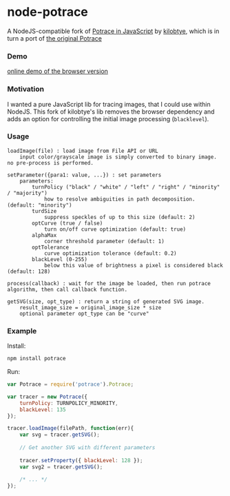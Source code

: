 # node-potrace
A NodeJS-compatible fork of [Potrace in JavaScript](https://github.com/kilobtye/potrace) by [kilobtye](https://github.com/kilobtye), which is in turn a port of [the original Potrace](http://potrace.sourceforge.net)

### Demo
[online demo of the browser version](http://kilobtye.github.io/potrace/)

### Motivation
I wanted a pure JavaScript lib for tracing images, that I could use within NodeJS.  This fork of kilobtye's lib removes the browser dependency and adds an option for controlling the initial image processing (`blacklevel`).

### Usage

```
loadImage(file) : load image from File API or URL
    input color/grayscale image is simply converted to binary image. no pre-process is performed.
 
setParameter({para1: value, ...}) : set parameters
    parameters:
        turnPolicy ("black" / "white" / "left" / "right" / "minority" / "majority")
            how to resolve ambiguities in path decomposition. (default: "minority")       
        turdSize
            suppress speckles of up to this size (default: 2)
        optCurve (true / false)
            turn on/off curve optimization (default: true)
        alphaMax
            corner threshold parameter (default: 1)
        optTolerance 
            curve optimization tolerance (default: 0.2)
        blackLevel (0-255)
            below this value of brightness a pixel is considered black (default: 128)

process(callback) : wait for the image be loaded, then run potrace algorithm, then call callback function.

getSVG(size, opt_type) : return a string of generated SVG image.
    result_image_size = original_image_size * size
    optional parameter opt_type can be "curve"
```

### Example

Install:
```sh
npm install potrace
```

Run:
```js
var Potrace = require('potrace').Potrace;

var tracer = new Potrace({
    turnPolicy: TURNPOLICY_MINORITY,
    blackLevel: 135
});

tracer.loadImage(filePath, function(err){
    var svg = tracer.getSVG();
    
    // Get another SVG with different parameters
    
    tracer.setProperty({ blackLevel: 128 });
    var svg2 = tracer.getSVG();
    
    /* ... */
});
```